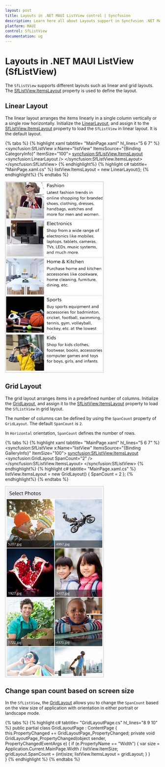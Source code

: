 ```yaml
---
layout: post
title: Layouts in .NET MAUI ListView control | Syncfusion
description: Learn here all about Layouts support in Syncfusion .NET MAUI ListView (SfListView) control, its elements and more.
platform: MAUI
control: SfListView
documentation: ug
---
```


# Layouts in .NET MAUI ListView (SfListView)

The `SfListView` supports different layouts such as linear and grid layouts. The [SfListView.ItemsLayout](https://help.syncfusion.com/cr/maui/Syncfusion.Maui.ListView.SfListView.html#Syncfusion_Maui_ListView_SfListView_ItemsLayout) property is used to define the layout.

## Linear Layout

The linear layout arranges the items linearly in a single column vertically or a single row horizontally. Initialize the [LinearLayout](https://help.syncfusion.com/cr/maui/Syncfusion.Maui.ListView.LinearLayout.html), and assign it to the [SfListView.ItemsLayout](https://help.syncfusion.com/cr/maui/Syncfusion.Maui.ListView.SfListView.html#Syncfusion_Maui_ListView_SfListView_ItemsLayout) property to load the `SfListView` in linear layout. It is the default layout.

{% tabs %}
{% highlight xaml tabtitle= "MainPage.xaml" hl_lines="5 6 7" %}
<ContentPage xmlns:syncfusion="clr-namespace:Syncfusion.Maui.ListView;assembly=Syncfusion.Maui.ListView">
  <syncfusion:SfListView x:Name="listView" 
                    ItemsSource="{Binding CategoryInfo}"
                    ItemSize="100">
      <syncfusion:SfListView.ItemsLayout>
        <syncfusion:LinearLayout />
      </syncfusion:SfListView.ItemsLayout>
  </syncfusion:SfListView>
</ContentPage>
{% endhighlight%}
{% highlight c# tabtitle= "MainPage.xaml.cs" %}
listView.ItemsLayout = new LinearLayout();
{% endhighlight%}
{% endtabs %}

![MAUI ListView linear layout](Images/layouts/maui-listview-linear-layout.jpg)


## Grid Layout

The grid layout arranges items in a predefined number of columns. Initialize the [GridLayout](https://help.syncfusion.com/cr/maui/Syncfusion.Maui.ListView.GridLayout.html), and assign it to the [SfListView.ItemsLayout](https://help.syncfusion.com/cr/maui/Syncfusion.Maui.ListView.SfListView.html#Syncfusion_Maui_ListView_SfListView_ItemsLayout) property to load the `SfListView` in grid layout. 

The number of columns can be defined by using the `SpanCount` property of `GridLayout`. The default `SpanCount` is `2`.

In `Horizontal` orientation, `SpanCount` defines the number of rows.

{% tabs %}
{% highlight xaml tabtitle= "MainPage.xaml" hl_lines="5 6 7" %}
<ContentPage xmlns:syncfusion="clr-namespace:Syncfusion.Maui.ListView;assembly=Syncfusion.Maui.ListView">
  <syncfusion:SfListView x:Name="listView" 
                    ItemsSource="{Binding GalleryInfo}"
                    ItemSize="100">
      <syncfusion:SfListView.ItemsLayout>
        <syncfusion:GridLayout SpanCount="2" />
      </syncfusion:SfListView.ItemsLayout>
  </syncfusion:SfListView>
</ContentPage>
{% endhighlight%}
{% highlight c# tabtitle= "MainPage.xaml.cs" %}
listView.ItemsLayout = new GridLayout() { SpanCount = 2 };
{% endhighlight%}
{% endtabs %}

![MAUI ListView grid layout](Images/layouts/maui-listview-grid-layout.jpg)


## Change span count based on screen size

In the `SfListView`, the [GridLayout](https://help.syncfusion.com/cr/maui/Syncfusion.Maui.ListView.GridLayout.html) allows you to change the `SpanCount` based on the view size of application with orientation in either portrait or landscape mode.

{% tabs %}
{% highlight c# tabtitle= "GridLayoutPage.cs" hl_lines="8 9 10" %}
public partial class GridLayoutPage : ContentPage
{
  this.PropertyChanged += GridLayoutPage_PropertyChanged;
   private void GridLayoutPage_PropertyChanged(object sender, PropertyChangedEventArgs e)
   {
      if (e.PropertyName == "Width")
       {
          var size = Application.Current.MainPage.Width / listView.ItemSize;
          gridLayout.SpanCount = (int)size;
          listView.ItemsLayout = gridLayout;
       }
    }     
}
{% endhighlight %}
{% endtabs %}

                                                                                                                                                                                    